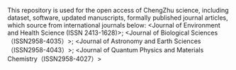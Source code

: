 This repository is used for the open access of ChengZhu science, including dataset, software, updated manuscripts, formally published journal articles, which source from international journals below:
<Journal of Environment and Health Science (ISSN 2413-1628)>;
<Journal of Biological Sciences（ISSN2958-4035）>;
<Journal of Astronomy and Earth Sciences（ISSN2958-4043）>;
<Journal of Quantum Physics and Materials Chemistry（ISSN2958-4027）>
